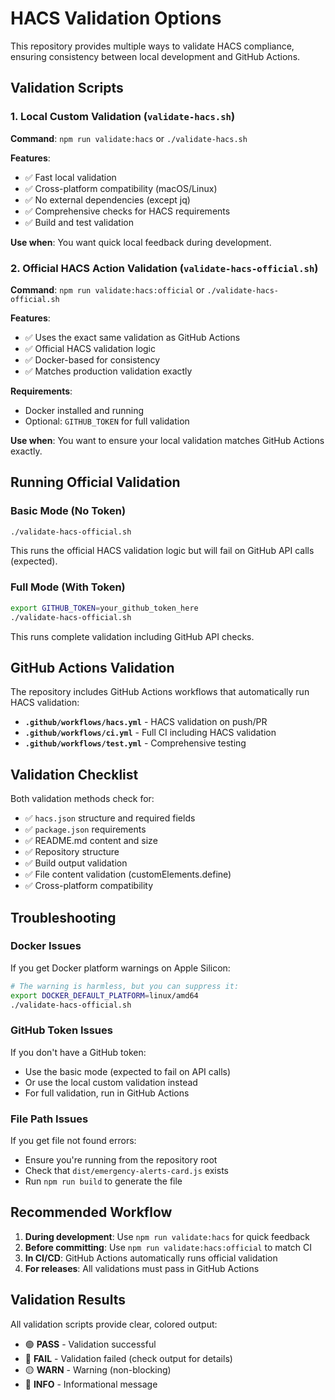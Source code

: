 # HACS Validation Options

This repository provides multiple ways to validate HACS compliance, ensuring consistency between local development and GitHub Actions.

## Validation Scripts

### 1. Local Custom Validation (`validate-hacs.sh`)
**Command**: `npm run validate:hacs` or `./validate-hacs.sh`

**Features**:
- ✅ Fast local validation
- ✅ Cross-platform compatibility (macOS/Linux)
- ✅ No external dependencies (except jq)
- ✅ Comprehensive checks for HACS requirements
- ✅ Build and test validation

**Use when**: You want quick local feedback during development.

### 2. Official HACS Action Validation (`validate-hacs-official.sh`)
**Command**: `npm run validate:hacs:official` or `./validate-hacs-official.sh`

**Features**:
- ✅ Uses the exact same validation as GitHub Actions
- ✅ Official HACS validation logic
- ✅ Docker-based for consistency
- ✅ Matches production validation exactly

**Requirements**:
- Docker installed and running
- Optional: `GITHUB_TOKEN` for full validation

**Use when**: You want to ensure your local validation matches GitHub Actions exactly.

## Running Official Validation

### Basic Mode (No Token)
```bash
./validate-hacs-official.sh
```
This runs the official HACS validation logic but will fail on GitHub API calls (expected).

### Full Mode (With Token)
```bash
export GITHUB_TOKEN=your_github_token_here
./validate-hacs-official.sh
```
This runs complete validation including GitHub API checks.

## GitHub Actions Validation

The repository includes GitHub Actions workflows that automatically run HACS validation:

- **`.github/workflows/hacs.yml`** - HACS validation on push/PR
- **`.github/workflows/ci.yml`** - Full CI including HACS validation
- **`.github/workflows/test.yml`** - Comprehensive testing

## Validation Checklist

Both validation methods check for:

- ✅ `hacs.json` structure and required fields
- ✅ `package.json` requirements
- ✅ README.md content and size
- ✅ Repository structure
- ✅ Build output validation
- ✅ File content validation (customElements.define)
- ✅ Cross-platform compatibility

## Troubleshooting

### Docker Issues
If you get Docker platform warnings on Apple Silicon:
```bash
# The warning is harmless, but you can suppress it:
export DOCKER_DEFAULT_PLATFORM=linux/amd64
./validate-hacs-official.sh
```

### GitHub Token Issues
If you don't have a GitHub token:
- Use the basic mode (expected to fail on API calls)
- Or use the local custom validation instead
- For full validation, run in GitHub Actions

### File Path Issues
If you get file not found errors:
- Ensure you're running from the repository root
- Check that `dist/emergency-alerts-card.js` exists
- Run `npm run build` to generate the file

## Recommended Workflow

1. **During development**: Use `npm run validate:hacs` for quick feedback
2. **Before committing**: Use `npm run validate:hacs:official` to match CI
3. **In CI/CD**: GitHub Actions automatically runs official validation
4. **For releases**: All validations must pass in GitHub Actions

## Validation Results

All validation scripts provide clear, colored output:
- 🟢 **PASS** - Validation successful
- 🔴 **FAIL** - Validation failed (check output for details)
- 🟡 **WARN** - Warning (non-blocking)
- 🔵 **INFO** - Informational message 